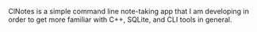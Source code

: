 ClNotes is a simple command line note-taking app that I am developing in order to get more familiar with C++, SQLite, and CLI tools in general.
